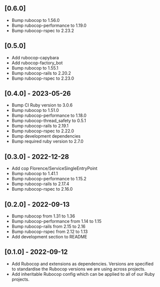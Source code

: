 ## [0.6.0]
- Bump rubocop to 1.56.0
- Bump rubocop-performance to 1.19.0
- Bump rubocop-rspec to 2.23.2

## [0.5.0]
- Add rubocop-capybara
- Add rubocop-factory_bot
- Bump rubocop to 1.55.1
- Bump rubocop-rails to 2.20.2
- Bump rubocop-rspec to 2.23.0

## [0.4.0] - 2023-05-26
- Bump CI Ruby version to 3.0.6
- Bump rubocop to 1.51.0
- Bump rubocop-performance to 1.18.0
- Bump rubocop-thread_safety to 0.5.1
- Bump rubocop-rails to 2.19.1
- Bump rubocop-rspec to 2.22.0
- Bump development dependencies
- Bump required ruby version to 2.7.0

## [0.3.0] - 2022-12-28
- Add cop Florence/ServiceSingleEntryPoint
- Bump rubocop to 1.41.1
- Bump rubocop-performance to 1.15.2
- Bump rubocop-rails to 2.17.4
- Bump rubocop-rspec to 2.16.0

## [0.2.0] - 2022-09-13
- Bump rubocop from 1.31 to 1.36
- Bump rubocop-performance from 1.14 to 1.15
- Bump rubocop-rails from 2.15 to 2.16
- Bump rubocop-rspec from 2.12 to 1.13
- Add development section to README

## [0.1.0] - 2022-09-12
- Add Rubocop and extensions as dependencies. Versions are specified to standardise the Rubocop versions we are using across projects.
- Add inheritable Rubocop config which can be applied to all of our Ruby projects.
